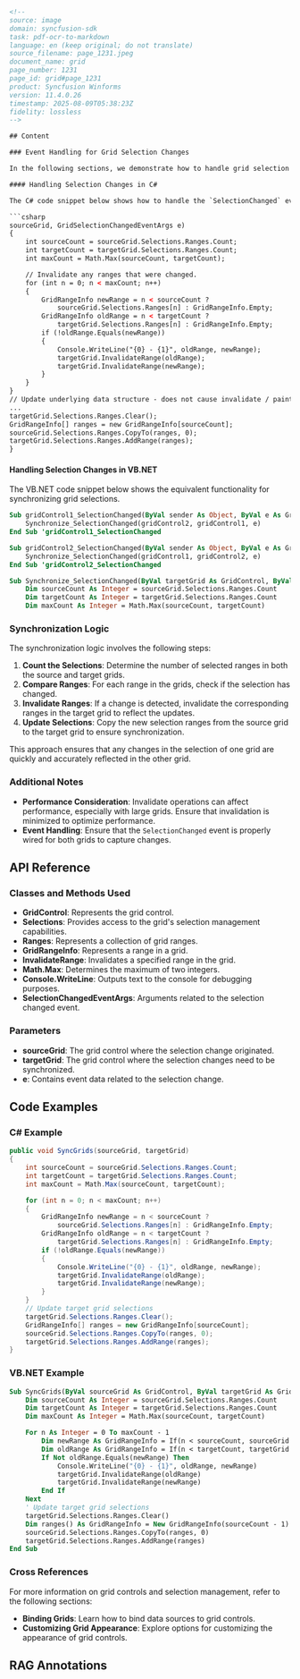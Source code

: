 ```html
<!--
source: image
domain: syncfusion-sdk
task: pdf-ocr-to-markdown
language: en (keep original; do not translate)
source_filename: page_1231.jpeg
document_name: grid
page_number: 1231
page_id: grid#page_1231
product: Syncfusion Winforms
version: 11.4.0.26
timestamp: 2025-08-09T05:38:23Z
fidelity: lossless
-->

## Content

### Event Handling for Grid Selection Changes

In the following sections, we demonstrate how to handle grid selection changes and synchronize the selections between two grids. This is useful in scenarios where you want to maintain identical selections across multiple grid controls.

#### Handling Selection Changes in C#

The C# code snippet below shows how to handle the `SelectionChanged` event and synchronize the selections between `sourceGrid` and `targetGrid`.

```csharp
sourceGrid, GridSelectionChangedEventArgs e)
{
    int sourceCount = sourceGrid.Selections.Ranges.Count;
    int targetCount = targetGrid.Selections.Ranges.Count;
    int maxCount = Math.Max(sourceCount, targetCount);

    // Invalidate any ranges that were changed.
    for (int n = 0; n < maxCount; n++)
    {
        GridRangeInfo newRange = n < sourceCount ?
            sourceGrid.Selections.Ranges[n] : GridRangeInfo.Empty;
        GridRangeInfo oldRange = n < targetCount ?
            targetGrid.Selections.Ranges[n] : GridRangeInfo.Empty;
        if (!oldRange.Equals(newRange))
        {
            Console.WriteLine("{0} - {1}", oldRange, newRange);
            targetGrid.InvalidateRange(oldRange);
            targetGrid.InvalidateRange(newRange);
        }
    }
}
// Update underlying data structure - does not cause invalidate / paint
...
targetGrid.Selections.Ranges.Clear();
GridRangeInfo[] ranges = new GridRangeInfo[sourceCount];
sourceGrid.Selections.Ranges.CopyTo(ranges, 0);
targetGrid.Selections.Ranges.AddRange(ranges);
}
```

#### Handling Selection Changes in VB.NET

The VB.NET code snippet below shows the equivalent functionality for synchronizing grid selections.

```vb
Sub gridControl1_SelectionChanged(ByVal sender As Object, ByVal e As GridSelectionChangedEventArgs)
    Synchronize_SelectionChanged(gridControl2, gridControl1, e)
End Sub 'gridControl1_SelectionChanged

Sub gridControl2_SelectionChanged(ByVal sender As Object, ByVal e As GridSelectionChangedEventArgs)
    Synchronize_SelectionChanged(gridControl1, gridControl2, e)
End Sub 'gridControl2_SelectionChanged

Sub Synchronize_SelectionChanged(ByVal targetGrid As GridControl, ByVal sourceGrid As GridControl, ByVal e As GridSelectionChangedEventArgs)
    Dim sourceCount As Integer = sourceGrid.Selections.Ranges.Count
    Dim targetCount As Integer = targetGrid.Selections.Ranges.Count
    Dim maxCount As Integer = Math.Max(sourceCount, targetCount)
```

### Synchronization Logic

The synchronization logic involves the following steps:

1. **Count the Selections**: Determine the number of selected ranges in both the source and target grids.
2. **Compare Ranges**: For each range in the grids, check if the selection has changed.
3. **Invalidate Ranges**: If a change is detected, invalidate the corresponding ranges in the target grid to reflect the updates.
4. **Update Selections**: Copy the new selection ranges from the source grid to the target grid to ensure synchronization.

This approach ensures that any changes in the selection of one grid are quickly and accurately reflected in the other grid.

### Additional Notes

- **Performance Consideration**: Invalidate operations can affect performance, especially with large grids. Ensure that invalidation is minimized to optimize performance.
- **Event Handling**: Ensure that the `SelectionChanged` event is properly wired for both grids to capture changes.

## API Reference

### Classes and Methods Used

- **GridControl**: Represents the grid control.
- **Selections**: Provides access to the grid's selection management capabilities.
- **Ranges**: Represents a collection of grid ranges.
- **GridRangeInfo**: Represents a range in a grid.
- **InvalidateRange**: Invalidates a specified range in the grid.
- **Math.Max**: Determines the maximum of two integers.
- **Console.WriteLine**: Outputs text to the console for debugging purposes.
- **SelectionChangedEventArgs**: Arguments related to the selection changed event.

### Parameters

- **sourceGrid**: The grid control where the selection change originated.
- **targetGrid**: The grid control where the selection changes need to be synchronized.
- **e**: Contains event data related to the selection change.

## Code Examples

### C# Example

```csharp
public void SyncGrids(sourceGrid, targetGrid)
{
    int sourceCount = sourceGrid.Selections.Ranges.Count;
    int targetCount = targetGrid.Selections.Ranges.Count;
    int maxCount = Math.Max(sourceCount, targetCount);

    for (int n = 0; n < maxCount; n++)
    {
        GridRangeInfo newRange = n < sourceCount ?
            sourceGrid.Selections.Ranges[n] : GridRangeInfo.Empty;
        GridRangeInfo oldRange = n < targetCount ?
            targetGrid.Selections.Ranges[n] : GridRangeInfo.Empty;
        if (!oldRange.Equals(newRange))
        {
            Console.WriteLine("{0} - {1}", oldRange, newRange);
            targetGrid.InvalidateRange(oldRange);
            targetGrid.InvalidateRange(newRange);
        }
    }
    // Update target grid selections
    targetGrid.Selections.Ranges.Clear();
    GridRangeInfo[] ranges = new GridRangeInfo[sourceCount];
    sourceGrid.Selections.Ranges.CopyTo(ranges, 0);
    targetGrid.Selections.Ranges.AddRange(ranges);
}
```

### VB.NET Example

```vb
Sub SyncGrids(ByVal sourceGrid As GridControl, ByVal targetGrid As GridControl)
    Dim sourceCount As Integer = sourceGrid.Selections.Ranges.Count
    Dim targetCount As Integer = targetGrid.Selections.Ranges.Count
    Dim maxCount As Integer = Math.Max(sourceCount, targetCount)

    For n As Integer = 0 To maxCount - 1
        Dim newRange As GridRangeInfo = If(n < sourceCount, sourceGrid.Selections.Ranges(n), GridRangeInfo.Empty)
        Dim oldRange As GridRangeInfo = If(n < targetCount, targetGrid.Selections.Ranges(n), GridRangeInfo.Empty)
        If Not oldRange.Equals(newRange) Then
            Console.WriteLine("{0} - {1}", oldRange, newRange)
            targetGrid.InvalidateRange(oldRange)
            targetGrid.InvalidateRange(newRange)
        End If
    Next
    ' Update target grid selections
    targetGrid.Selections.Ranges.Clear()
    Dim ranges() As GridRangeInfo = New GridRangeInfo(sourceCount - 1) {}
    sourceGrid.Selections.Ranges.CopyTo(ranges, 0)
    targetGrid.Selections.Ranges.AddRange(ranges)
End Sub
```

### Cross References

For more information on grid controls and selection management, refer to the following sections:
- **Binding Grids**: Learn how to bind data sources to grid controls.
- **Customizing Grid Appearance**: Explore options for customizing the appearance of grid controls.

## RAG Annotations

<!-- tags: [syncfusion, windows forms, grid, selection synchronization, gridcontrol, selectionchangedeventargs, gridrangeinfo, invalidate, math, selection management] keywords: [sourceGrid, targetGrid, selections, ranges, selectionChanges, eventHandling, selectionSynchronization, invalidateRange, mathMax, consoleWriteLine] -->
```